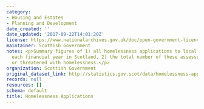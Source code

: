 ```yaml
---
category:
- Housing and Estates
- Planning and Development
date_created: ''
date_updated: '2017-09-22T14:01:20Z'
license: https://www.nationalarchives.gov.uk/doc/open-government-licence/version/3/
maintainer: Scottish Government
notes: <p>Summary figures of 1) all homelessness applications to local authorities
  each financial year in Scotland, 2) the total number of these assessed as homeless
  or threatened with homelessness.</p>
organization: Scottish Government
original_dataset_link: http://statistics.gov.scot/data/homelessness-applications
records: null
resources: []
schema: default
title: Homelessness Applications
---
```

